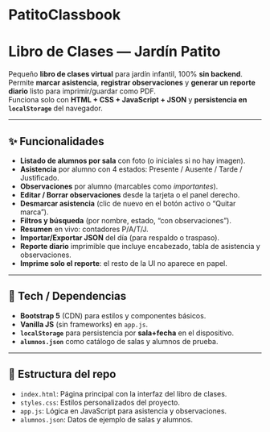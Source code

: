 # PatitoClassbook
# Libro de Clases — Jardín Patito

Pequeño **libro de clases virtual** para jardín infantil, 100% **sin backend**.  
Permite **marcar asistencia**, **registrar observaciones** y **generar un reporte diario** listo para imprimir/guardar como PDF.  
Funciona solo con **HTML + CSS + JavaScript + JSON** y **persistencia en `localStorage`** del navegador.

---

## ✨ Funcionalidades

- **Listado de alumnos por sala** con foto (o iniciales si no hay imagen).
- **Asistencia** por alumno con 4 estados: Presente / Ausente / Tarde / Justificado.
- **Observaciones** por alumno (marcables como *importantes*).
- **Editar / Borrar observaciones** desde la tarjeta o el panel derecho.
- **Desmarcar asistencia** (clic de nuevo en el botón activo o “Quitar marca”).
- **Filtros y búsqueda** (por nombre, estado, “con observaciones”).
- **Resumen** en vivo: contadores P/A/T/J.
- **Importar/Exportar JSON** del día (para respaldo o traspaso).
- **Reporte diario** imprimible que incluye encabezado, tabla de asistencia y observaciones.
- **Imprime solo el reporte**: el resto de la UI no aparece en papel.

---

## 🧱 Tech / Dependencias

- **Bootstrap 5** (CDN) para estilos y componentes básicos.
- **Vanilla JS** (sin frameworks) en `app.js`.
- **`localStorage`** para persistencia por **sala+fecha** en el dispositivo.
- **`alumnos.json`** como catálogo de salas y alumnos de prueba.


---

## 📁 Estructura del repo

- `index.html`: Página principal con la interfaz del libro de clases.
- `styles.css`: Estilos personalizados del proyecto.
- `app.js`: Lógica en JavaScript para asistencia y observaciones.
- `alumnos.json`: Datos de ejemplo de salas y alumnos.
